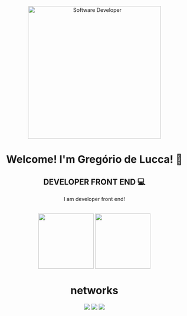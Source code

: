 <div align="center">
  <img src="https://camo.githubusercontent.com/7de37139d0b4c1ce40865e799b446c0e963a3dd8fb68d239707237c40604fa3d/68747470733a2f2f63646e2e6472696262626c652e636f6d2f75736572732f3733303730332f73637265656e73686f74732f363538313234332f6176656e746f2e676966" alt="Software Developer" width="360px">
</div>
<div align="center">
    <h1>Welcome! I'm Gregório de Lucca! 👋</h1>
    <h2> DEVELOPER FRONT END   💻 </h2>
    <p> I am developer front end! </p>
</div>
<br>
<div align="center" >
    <img  height="150em"   src="https://github-readme-stats.vercel.app/api?username=gregoriodelucca&count_private=true&include_all_commits=true&show_icons=true&theme=dracula&hide_border=false&show_owner=true"/>
    <img height="150em"    src="https://github-readme-stats.vercel.app/api/top-langs/?username=gregoriodelucca&theme=dracula&hide_border=false&&layout=compact"/>
</div>

<div align="center">
    <h1>networks
</h1>
  <a href="https://wa.me/5511971108462?text=Ol%C3%A1+%21+bem+vindo%2C+o+que+deseja+%3F" target="_blank"><img src="https://img.shields.io/badge/whatsapp-2ecc71?style=for-the-badge&logo=whatsapp&logoColor=white" target="_blank"></a>
  <a href="https://www.linkedin.com/in/gregoriodelucca/" target="_blank"><img src="https://img.shields.io/badge/-LinkedIn-%230077B5?style=for-the-badge&logo=linkedin&logoColor=white" target="_blank"></a> 
  <a href="mailto:gregoriodelucca@gmail.com"><img src="https://img.shields.io/badge/-gmail-%23333?style=for-the-badge&logo=gmail&logoColor=e74c3c" target="_blank"></a>
</div>
<br>


